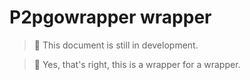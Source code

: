 # P2pgowrapper wrapper

> 🚧 This document is still in development.

> 🤷 Yes, that's right, this is a wrapper for a wrapper.